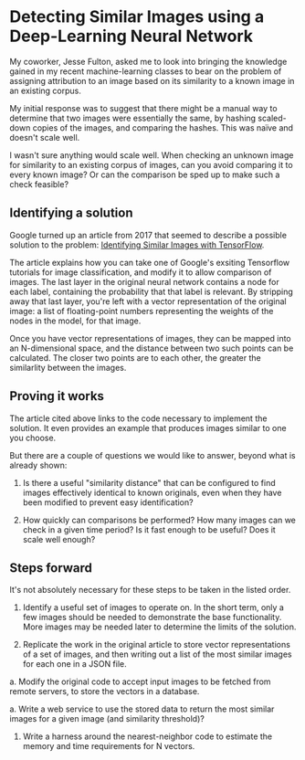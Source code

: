 # Detecting Similar Images using a Deep-Learning Neural Network

My coworker, Jesse Fulton, asked me to look into bringing the knowledge gained in my recent machine-learning classes to bear on the problem of assigning attribution to an image based on its similarity to a known image in an existing corpus.

My initial response was to suggest that there might be a manual way to determine that two images were essentially the same, by hashing scaled-down copies of the images, and comparing the hashes.  This was naïve and doesn't scale well.

I wasn't sure anything would scale well.  When checking an unknown image for similarity to an existing corpus of images, can you avoid comparing it to every known image?  Or can the comparison be sped up to make such a check feasible?

## Identifying a solution

Google turned up an article from 2017 that seemed to describe a possible solution to the problem: [Identifying Similar Images with TensorFlow](https://douglasduhaime.com/posts/identifying-similar-images-with-tensorflow.html).

The article explains how you can take one of Google's exsiting Tensorflow tutorials for image classification, and modify it to allow comparison of images.  The last layer in the original neural network contains a node for each label, containing the probability that that label is relevant.  By stripping away that last layer, you're left with a vector representation of the original image: a list of floating-point numbers representing the weights of the nodes in the model, for that image.

Once you have vector representations of images, they can be mapped into an N-dimensional space, and the distance between two such points can be calculated.  The closer two points are to each other, the greater the similarlity between the images.

## Proving it works

The article cited above links to the code necessary to implement the solution.  It even provides an example that produces images similar to one you choose.

But there are a couple of questions we would like to answer, beyond what is already shown:

1. Is there a useful "similarity distance" that can be configured to find images effectively identical to known originals, even when they have been modified to prevent easy identification?

2. How quickly can comparisons be performed?  How many images can we check in a given time period?  Is it fast enough to be useful?  Does it scale well enough?

## Steps forward

It's not absolutely necessary for these steps to be taken in the listed order.

1. Identify a useful set of images to operate on.  In the short term, only a few images should be needed to demonstrate the base functionality.  More images may be needed later to determine the limits of the solution.

1. Replicate the work in the original article to store vector representations of a set of images, and then writing out a list of the most similar images for each one in a JSON file.

  a. Modify the original code to accept input images to be fetched from remote servers, to store the vectors in a database.

  a. Write a web service to use the stored data to return the most similar images for a given image (and similarity threshold)?

1. Write a harness around the nearest-neighbor code to estimate the memory and time requirements for N vectors.
